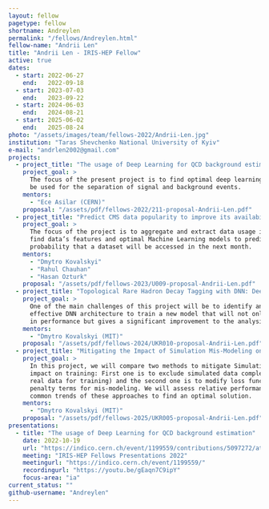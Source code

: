 ```yaml
---
layout: fellow
pagetype: fellow
shortname: Andreylen
permalink: "/fellows/Andreylen.html"
fellow-name: "Andrii Len"
title: "Andrii Len - IRIS-HEP Fellow"
active: true
dates:
  - start: 2022-06-27
    end:   2022-09-18
  - start: 2023-07-03
    end:   2023-09-22
  - start: 2024-06-03
    end:   2024-08-21
  - start: 2025-06-02
    end:   2025-08-24
photo: "/assets/images/team/fellows-2022/Andrii-Len.jpg"
institution: "Taras Shevchenko National University of Kyiv"
e-mail: "andrlen2002@gmail.com"
projects:
  - project_title: "The usage of Deep Learning for QCD background estimation"
    project_goal: >
      The focus of the present project is to find optimal deep learning models to
      be used for the separation of signal and background events.
    mentors:
      - "Ece Asilar (CERN)"
    proposal: "/assets/pdf/fellows-2022/211-proposal-Andrii-Len.pdf"
  - project_title: "Predict CMS data popularity to improve its availability for physics analysis"
    project_goal: >
      The focus of the project is to aggregate and extract data usage information,
      find data’s features and optimal Machine Learning models to predict the
      probability that a dataset will be accessed in the next month.
    mentors:
      - "Dmytro Kovalskyi"
      - "Rahul Chauhan"
      - "Hasan Ozturk"
    proposal: "/assets/pdf/fellows-2023/U009-proposal-Andrii-Len.pdf"
  - project_title: "Topological Rare Hadron Decay Tagging with DNN: Deep neural net topological tagger for rare hadron decay identification"
    project_goal: >
      One of the main challenges of this project will be to identify and build an
      effective DNN architecture to train a new model that will not only match BDT
      in performance but gives a significant improvement to the analysis sensitivity.
    mentors:
      - "Dmytro Kovalskyi (MIT)"
    proposal: "/assets/pdf/fellows-2024/UKR010-proposal-Andrii-Len.pdf"
  - project_title: "Mitigating the Impact of Simulation Mis-Modeling on DNN Training: Building Robust DNNs in the Presence of Detector Mis-Modeling"
    project_goal: >
      In this project, we will compare two methods to mitigate Simulation Mis-modeling
      impact on training: First one is to exclude simulated data completely (use only
      real data for training) and the second one is to modify loss function to include
      penalty terms for mis-modeling. We will assess relative performance and identify
      common trends of these approaches to find an optimal solution.
    mentors:
      - "Dmytro Kovalskyi (MIT)"
    proposal: "/assets/pdf/fellows-2025/UKR005-proposal-Andrii-Len.pdf"
presentations:
  - title: "The usage of Deep Learning for QCD background estimation"
    date: 2022-10-19
    url: "https://indico.cern.ch/event/1199559/contributions/5097272/attachments/2531407/4355497/IRIS-Hep%20Andrii_Len_Final_Presentation.pdf"
    meeting: "IRIS-HEP Fellows Presentations 2022"
    meetingurl: "https://indico.cern.ch/event/1199559/"
    recordingurl: "https://youtu.be/gEaqn7C9ipY"
    focus-area: "ia"
current_status: ""
github-username: "Andreylen"
---
```

